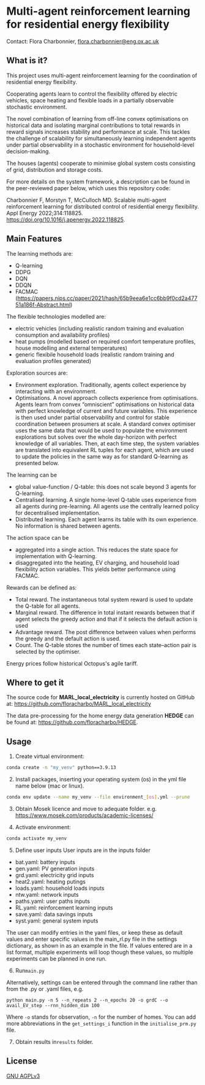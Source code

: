 # Multi-agent reinforcement learning for residential energy flexibility

Contact: Flora Charbonnier, flora.charbonnier@eng.ox.ac.uk
## What is it?

This project uses multi-agent reinforcement learning for the coordination of residential energy flexibility.

Cooperating agents learn to control the flexibility offered by electric vehicles, space heating and flexible loads in a partially observable stochastic environment.

The novel combination of learning from off-line convex optimisations on historical data and isolating marginal contributions to total rewards in reward signals increases stability and performance at scale. This tackles the challenge of scalability for simultaneously learning independent agents under partial observability in a stochastic environment for household-level decision-making.

The houses (agents) cooperate to minimise global system costs consisting of grid, distribution and storage costs.

For more details on the system framework, a description can be found in the peer-reviewed paper below, which uses this repository code:

Charbonnier F, Morstyn T, McCulloch MD. Scalable multi-agent reinforcement learning for distributed control of residential energy flexibility. Appl Energy 2022;314:118825. https://doi.org/10.1016/j.apenergy.2022.118825.

## Main Features

The learning methods are:
- Q-learning
- DDPG
- DQN
- DDQN
- FACMAC (https://papers.nips.cc/paper/2021/hash/65b9eea6e1cc6bb9f0cd2a47751a186f-Abstract.html)

The flexible technologies modelled are:
- electric vehicles (including realistic random training and evaluation consumption and availability profiles)
- heat pumps (modelled based on required comfort temperature profiles, house modelling and external temperatures)
- generic flexibile household loads (realistic random training and evaluation profiles generated)

Exploration sources are:
- Environment exploration. Traditionally, agents collect experience by interacting with an environment. 
- Optimisations. A novel approach collects experience from optimisations. Agents learn from convex “omniscient” optimisations on historical data with perfect knowledge of current and future variables. This experience is then used under partial observability and control for stable coordination between prosumers at scale. A standard convex optimiser uses the same data that would be used to populate the environment explorations but solves over the whole day-horizon with perfect knowledge of all variables. Then, at each time step, the system variables are translated into equivalent RL 
 tuples for each agent, which are used to update the policies in the same way as for standard Q-learning as presented below.

The learning can be
- global value-function / Q-table: this does not scale beyond 3 agents for Q-learning.
- Centralised learning. A single home-level Q-table uses experience from all agents during pre-learning. All agents use the centrally learned policy for decentralised implementation.
- Distributed learning. Each agent learns its table with its own experience. No information is shared between agents.

The action space can be
- aggregated into a single action. This reduces the state space for implementation with Q-learning.
- disaggregated into the heating, EV charging, and household load flexibility action variables. This yields better performance using FACMAC.

Rewards can be defined as:
- Total reward. The instantaneous total system reward is used to update the Q-table for all agents.
- Marginal reward. The difference in total instant rewards between that if agent 
 selects the greedy action and that if it selects the default action is used
- Advantage reward. The post difference between 
 values when performs the greedy and the default action is used. 
- Count. The Q-table stores the number of times each state–action pair is selected by the optimiser.

Energy prices follow historical Octopus's agile tariff.

## Where to get it
The source code for **MARL_local_electricity** is currently hosted on GitHub at: https://github.com/floracharbo/MARL_local_electricity

The data pre-processing for the home energy data generation **HEDGE** can be found at: https://github.com/floracharbo/HEDGE.

## Usage
1. Create virtual environment: 
```sh
conda create -n "my_venv" python==3.9.13
```

2. Install packages, inserting your operating system (os) in the yml file name below (mac or linux).
```sh
conda env update --name my_venv --file environment_[os].yml --prune
```

3. Obtain Mosek licence and move to adequate folder.
e.g. https://www.mosek.com/products/academic-licenses/

4. Activate environment:
```sh
conda activate my_venv
```

5. Define user inputs
User inputs are in the inputs folder
- bat.yaml: battery inputs
- gen.yaml: PV generation inputs
- grd.yaml: electricity grid inputs
- heat2.yaml: heating putings
- loads.yaml: household loads inputs
- ntw.yaml: network inputs
- paths.yaml: user paths inputs
- RL.yaml: reinforcement learning inputs
- save.yaml: data savings inputs
- syst.yaml: general system inputs

The user can modify entries in the yaml files, or keep these as default values and enter specific values in the main_rl.py file in the settings dictionary, as shown in as an example in the file.
If values entered are in a list format, multiple experiments will loop though these values, so multiple experiments can be planned in one run.

6. Run`main.py`

Alternatively, settings can be entered through the command line rather than from the .py or .yaml files, e.g.

`python main.py -n 5 --n_repeats 2 --n_epochs 20 -o grdC --o avail_EV_step --rnn_hidden_dim 100`

Where `-o` stands for observation, `-n` for the number of homes. You can add more abbreviations in the `get_settings_i` function in the `initialise_prm.py` file.

7. Obtain results in`results` folder.

## License
[GNU AGPLv3](LICENSE.txt)
